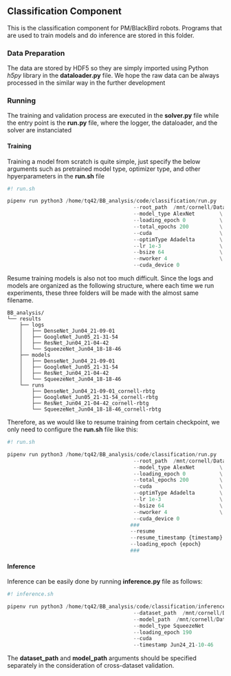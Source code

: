 ## Classification Component

This is the classification component for PM/BlackBird robots. Programs that are used to train models and do inference are stored in this folder.

### Data Preparation

The data are stored by HDF5 so they are simply imported using Python *h5py* library in the **dataloader.py** file. We hope the raw data can be always processed in the similar way in the further development

### Running

The training and validation process are executed in the **solver.py** file while the entry point is the **run.py** file, where the logger, the dataloader, and the solver are instanciated


#### Training

Training a model from scratch is quite simple, just specify the below arguments such as pretrained model type, optimizer type, and other hpyerparameters in the **run.sh** file

```Python
#! run.sh

pipenv run python3 /home/tq42/BB_analysis/code/classification/run.py      \
                                         --root_path  /mnt/cornell/Data/tq42/Hyphal_2020 \
                                         --model_type AlexNet        \
                                         --loading_epoch 0           \
                                         --total_epochs 200          \
                                         --cuda                      \
                                         --optimType Adadelta        \
                                         --lr 1e-3                   \
                                         --bsize 64                  \
                                         --nworker 4                 \
                                         --cuda_device 0

```

Resume training models is also not too much difficult. Since the logs and models are organized as the following structure, where each time we run experiments, these three folders will be made with the almost same filename. 

```console
BB_analysis/
└── results
    ├── logs
    │   ├── DenseNet_Jun04_21-09-01
    │   ├── GoogleNet_Jun05_21-31-54
    │   ├── ResNet_Jun04_21-04-42
    │   └── SqueezeNet_Jun04_18-18-46
    ├── models
    │   ├── DenseNet_Jun04_21-09-01
    │   ├── GoogleNet_Jun05_21-31-54
    │   ├── ResNet_Jun04_21-04-42
    │   └── SqueezeNet_Jun04_18-18-46
    └── runs
        ├── DenseNet_Jun04_21-09-01_cornell-rbtg
        ├── GoogleNet_Jun05_21-31-54_cornell-rbtg
        ├── ResNet_Jun04_21-04-42_cornell-rbtg
        └── SqueezeNet_Jun04_18-18-46_cornell-rbtg
```

Therefore, as we would like to resume training from certain checkpoint, we only need to configure the **run.sh** file like this:

```Python
#! run.sh

pipenv run python3 /home/tq42/BB_analysis/code/classification/run.py      \
                                         --root_path  /mnt/cornell/Data/tq42/Hyphal_2020 \
                                         --model_type AlexNet        \
                                         --loading_epoch 0           \
                                         --total_epochs 200          \
                                         --cuda                      \
                                         --optimType Adadelta        \
                                         --lr 1e-3                   \
                                         --bsize 64                  \
                                         --nworker 4                 \
                                         --cuda_device 0
                                        ###
                                        --resume                                \
                                        --resume_timestamp {timestamp}          \
                                        --loading_epoch {epoch}                 \
                                        ###
```

#### Inference

Inference can be easily done by running **inference.py** file as follows:

```Python
#! inference.sh

pipenv run python3 /home/tq42/BB_analysis/code/classification/inference.py      \
                                         --dataset_path  /mnt/cornell/Data/tq42/Hyphal_2019   \
                                         --model_path  /mnt/cornell/Data/tq42/Hyphal_2019      \
                                         --model_type SqueezeNet                               \
                                         --loading_epoch 190                                   \
                                         --cuda                                                \
                                         --timestamp Jun24_21-10-46   
```

The **dataset_path** and **model_path** arguments should be specified separately in the consideration of cross-dataset validation.

